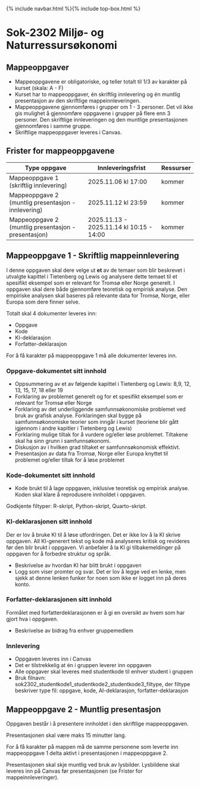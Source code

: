{% include navbar.html %}{% include top-box.html %}
# Sok-2302 Miljø- og Naturressursøkonomi 

## Mappeoppgaver
- Mappeoppgavene er obligatoriske, og teller totalt til 1/3 av karakter på kurset (skala: A - F)
- Kurset har to mappeoppgaver, én skriftlig innlevering og én muntlig presentasjon av den skriftlige mappeinnleveringen. 
- Mappeoppgavene gjennomføres i grupper om 1 - 3 personer.  Det vil ikke gis mulighet å gjennomføre oppgavene i grupper på flere enn 3 personer. Den skriftlige innleveringen og den muntlige presentasjonen gjennomføres i samme gruppe. 
- Skriftlige mappeoppgaver leveres i Canvas.

## Frister for mappeoppgavene
| Type oppgave                       | Innleveringsfrist | Ressurser |
|------------------------------------|-------------------|-----------|
|Mappeoppgave 1 (skriftlig innlevering)                     |  2025.11.06 kl 17:00            | kommer    |
|Mappeoppgave 2 (muntlig presentasjon - innlevering)                     | 2025.11.12 kl 23:59 | kommer    |
|Mappeoppgave 2 (muntlig presentasjon - presentasjon)                     | 2025.11.13 - 2025.11.14 kl 10:15 - 14:00  | kommer    |


## Mappeoppgave 1 - Skriftlig mappeinnlevering
I denne oppgaven skal dere velge ut **et** av de temaer som blir beskrevet i utvalgte kapittel i Tietenberg og Lewis og analysere dette temaet til et spesifikt eksempel som er relevant for Tromsø eller Norge generelt. I oppgaven skal dere både gjennomføre teoretisk og empirisk analyse. Den empiriske analysen skal baseres på relevante data for Tromsø, Norge, eller Europa som dere finner selve. 

Totalt skal 4 dokumenter leveres inn:
* Oppgave
* Kode
* KI-deklarasjon
* Forfatter-deklarasjon

For å få karakter på mappeoppgave 1 må alle dokumenter leveres inn.

### Oppgave-dokumentet sitt innhold
* Oppsummering av et av følgende kapittel i Tietenberg og Lewis: 8,9, 12, 13, 15, 17, 18 eller 19
* Forklaring av problemet generelt og for et spesifikt eksempel som er relevant for Tromsø eller Norge 
* Forklaring av det underliggende samfunnsøkonomiske problemet ved bruk av grafisk analyse. Forklaringen skal bygge på samfunnsøkonomiske teorier som inngår i kurset (teoriene blir gått igjennom i andre kapitler i Tietenberg og Lewis)
* Forklaring mulige tiltak for å vurdere og/eller løse problemet. Tiltakene skal ha sinn grunn i samfunnsøkonomi.
* Diskusjon av i hvilken grad tiltaket er samfunnsøkonomisk effektivt.
* Presentasjon av data fra Tromsø, Norge eller Europa knyttet til problemet og/eller tiltak for å løse problemet

### Kode-dokumentet sitt innhold
* Kode brukt til å lage oppgaven, inklusive teoretisk og empirisk analyse. Koden skal klare å reprodusere innholdet i oppgaven.

Godkjente filtyper: R-skript, Python-skript, Quarto-skript.

### KI-deklarasjonen sitt innhold
Der er lov å bruke KI til å løse utfordringen. Det er ikke lov å la KI skrive oppgaven. All KI-generert tekst og kode må analyseres kritisk og revideres før den blir brukt i oppgaven. Vi anbefaler å la KI gi tilbakemeldinger på oppgaven for å forbedre struktur og språk. 

* Beskrivelse av hvordan KI har blitt brukt i oppgaven
* Logg som viser promter og svar. Det er lov å legge ved en lenke, men sjekk at denne lenken funker for noen som ikke er logget inn på deres konto. 

### Forfatter-deklarasjonen sitt innhold
Formålet med forfatterdeklarasjonen er å gi en oversikt av hvem som har gjort hva i oppgaven. 
* Beskrivelse av bidrag fra enhver gruppemedlem

### Innlevering
* Oppgaven leveres inn i Canvas
* Det er tilstrekkelig at én i gruppen leverer inn oppgaven
* Alle oppgaver skal leveres med studentkode til enhver student i gruppen
* Bruk filnavn: sok2302_studentkode1_studentkode2_studentkode3_filtype, der filtype beskriver type fil: oppgave, kode, AI-deklarasjon, forfatter-deklarasjon
  
## Mappeoppgave 2 - Muntlig presentasjon
Oppgaven består i å presentere innholdet i den skriftlige mappeoppgaven. 

Presentasjonen skal være maks 15 minutter lang. 

For å få karakter på mappen må de samme personene som leverte inn mappeoppgave 1 delta aktivt i presentasjonen i mappeoppgave 2. 

Presentasjonen skal skje muntlig ved bruk av lysbilder. Lysbildene skal leveres inn på Canvas før presentasjonen (se Frister for mappeinnleveringer). 
